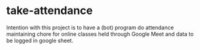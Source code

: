 # take-attendance 

Intention with this project is to have a (bot) program do attendance maintaining chore for online classes held through Google Meet and data to be logged in google sheet. 
